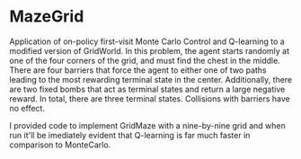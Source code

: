 # MazeGrid
Application of on-policy first-visit Monte Carlo Control and Q-learning to a modified version of GridWorld. In this problem, the agent starts randomly at one of the four corners of the grid, and must find the chest in the middle. There are four barriers that force the agent to either one of two paths leading to the most rewarding terminal state in the center. Additionally, there are two fixed bombs that act as terminal states and return a large negative reward. In total, there are three terminal states. Collisions with barriers have no effect. 

I provided code to implement GridMaze with a nine-by-nine grid and when run it'll be imediately evident that Q-learning is far much faster in comparison to MonteCarlo. 
